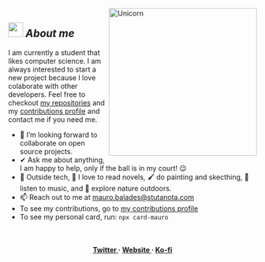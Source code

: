 
<img align="right" width=300px alt="Unicorn" src="https://media3.giphy.com/media/f6hnhHkks8bk4jwjh3/giphy.gif" />

## <img src="https://media.giphy.com/media/ObNTw8Uzwy6KQ/giphy.gif" width="30px">&nbsp;***About me***

I am currently a student that likes computer science. I am always interested to start a new project because I love colaborate with other developers. Feel free to checkout [my repositories](https://github.com/mauro-balades?tab=repositories) and my [contributions profile](https://github.com/maurobalades-contributions) and contact me if you need me.

- 👯 I’m looking forward to collaborate on open source projects.
- ✔ Ask me about anything, I am happy to help, only if the ball is in my court! 😉<br>
- 🥳 Outside tech, 📖 I love to read novels, 🖌️ do painting and skecthing, 🎵 listen to music, and 🌴 explore nature outdoors.
- 📫 Reach out to me at <a href="mauro.balades@stutanota.com">mauro.balades@stutanota.com</a>
- To see my contributions, go to [my contributions profile](https://github.com/maurobalades-contributions) 
- To see my personal card, run: `npx card-mauro`

<br />

<h4 align="center">
	<a href="https://twitter.com/Maubg7" target="_blank">
    	Twitter
    </a>
     · 
	<a href="https://maucode.com" target="_blank">
    	Website
    </a>
     · 
	<a href="https://ko-fi.com/maurobalades" target="_blank">
    	Ko-fi
    </a>
<h3>

